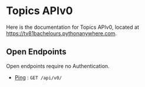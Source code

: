 # Topics APIv0

Here is the documentation for Topics APIv0, located at https://tv81bachelours.pythonanywhere.com.

## Open Endpoints

Open endpoints require no Authentication.

* [Ping](/docs/ping.md) : `GET /api/v0/`


